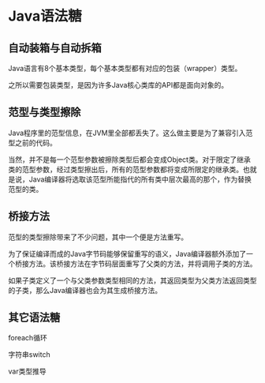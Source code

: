 # Java语法糖

## 自动装箱与自动拆箱

Java语言有8个基本类型，每个基本类型都有对应的包装（wrapper）类型。

之所以需要包装类型，是因为许多Java核心类库的API都是面向对象的。

## 范型与类型擦除

Java程序里的范型信息，在JVM里全部都丢失了。这么做主要是为了兼容引入范型之前的代码。

当然，并不是每一个范型参数被擦除类型后都会变成Object类。对于限定了继承类的范型参数，经过类型擦出后，所有的范型参数都将变成所限定的继承类。也就是说，Java编译器将选取该范型所能指代的所有类中层次最高的那个，作为替换范型的类。

## 桥接方法

范型的类型擦除带来了不少问题，其中一个便是方法重写。

为了保证编译而成的Java字节码能够保留重写的语义，Java编译器额外添加了一个桥接方法。该桥接方法在字节码层面重写了父类的方法，并将调用子类的方法。

如果子类定义了一个与父类参数类型相同的方法，其返回类型为父类方法返回类型的子类，那么Java编译器也会为其生成桥接方法。

## 其它语法糖

foreach循环

字符串switch

var类型推导
